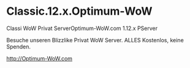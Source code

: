 # Classic.12.x.Optimum-WoW
Classi WoW Privat ServerOptimum-WoW.com 1.12.x PServer

Besuche unseren Blizzlike Privat WoW Server.
ALLES Kostenlos, keine Spenden.

http://Optimum-WoW.com
